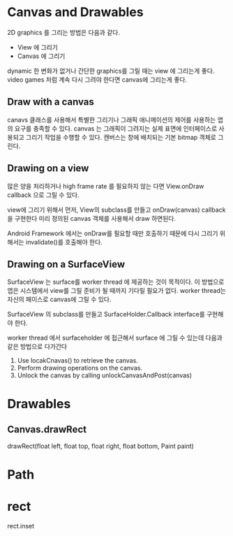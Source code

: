 # Canvas and Drawables
2D graphics 를 그리는 방법은 다음과 같다.
- View 에 그리기
- Canvas 에 그리기

dynamic 한 변화가 없거나 간단한 graphics를 그릴 때는 view 에 그리는게 좋다.
video games 처럼 계속 다시 그려야 한다면 canvas에 그리는게 좋다.

## Draw with a canvas
canavs 클래스를 사용해서 특별한 그리기나 그래픽 애니메이션의 제어를 사용하는 앱의 요구를 충족할 수 있다.
canvas 는 그래픽이 그려지는 실제 표면에 인터페이스로 사용되고 그리기 작업을 수행할 수 있다.
캔버스는 창에 배치되는 기본 bitmap 객체로 그린다.

## Drawing on a view
많은 양을 처리하거나 high frame rate 를 필요하지 않는 다면 View.onDraw callback 으로 그릴 수 있다.

view에 그리기 위해서 먼저, View의 subclass를 만들고 onDraw(canvas) callback 을 구현한다
미리 정의된 canvas 객체를 사용해서 draw 하면된다.

Android Framework 에서는 onDraw를 필요할 때만 호출하기 때문에 다시 그리기 위해서는
invalidate()를 호출해야 한다.

## Drawing on a SurfaceView
SurfaceView 는 surface를 worker thread 에 제공하는 것이 목적이다. 이 방법으로 앱은
시스템에서 view를 그릴 준비가 될 때까지 기다릴 필요가 없다. worker thread는 자신의 페이스로
canvas에 그릴 수 있다.

SurfaceView 의 subclass를 만들고 SurfaceHolder.Callback interface를 구현해야 한다.

worker thread 에서 surfaceholder 에 접근해서 surface 에 그릴 수 있는데 다음과 같은 방법으로 다가간다

1. Use locakCnavas() to retrieve the canvas.
2. Perform drawing operations on the canvas.
3. Unlock the canvas by calling unlockCanvasAndPost(canvas)

# Drawables




## Canvas.drawRect
drawRect(float left, float top, float right, float bottom, Paint paint)
# Path

# rect
rect.inset
